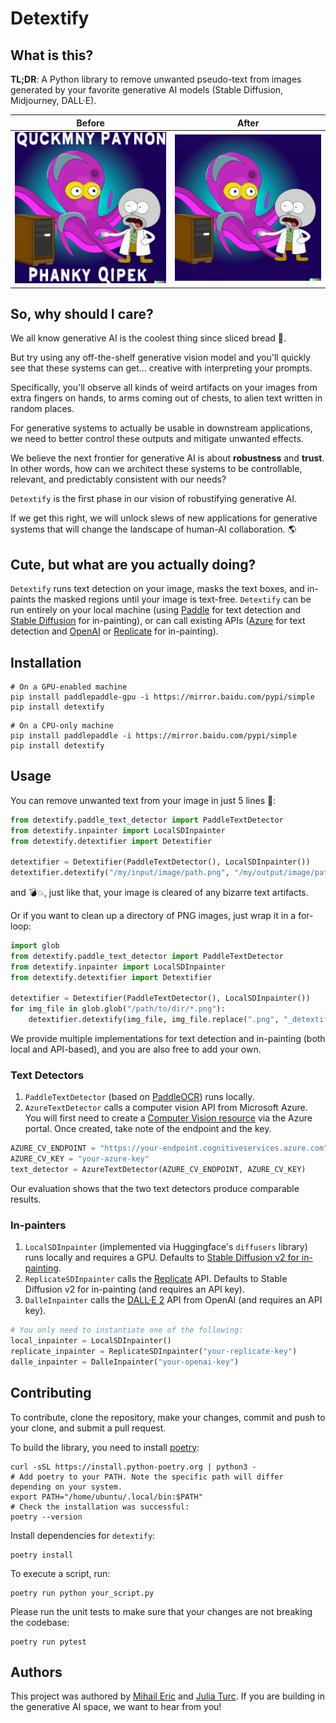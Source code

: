 # Detextify

## What is this?

**TL;DR**: A Python library to remove unwanted pseudo-text from images generated by your favorite generative AI models (Stable Diffusion, Midjourney, DALL·E).

| Before                      | After                                  |
|-----------------------------|----------------------------------------|
| ![before](data/octopus.png) | ![after](data/octopus_detextified.png) |

## So, why should I care?

We all know generative AI is the coolest thing since sliced bread 🍞.

But try using any off-the-shelf generative vision model and you'll quickly see that these systems can get... creative with interpreting
your prompts.

Specifically, you'll observe all kinds of weird artifacts on your images from extra fingers on hands, to arms coming out of chests,
to alien text written in random places.

For generative systems to actually be usable in downstream applications, we need to better control these outputs
and mitigate unwanted effects.

We believe the next frontier for generative AI is about **robustness** and **trust**. In other words, how can we architect
these systems to be controllable, relevant, and predictably consistent with our needs?

`Detextify` is the first phase in our vision of robustifying generative AI.

If we get this right, we will unlock slews of new applications for generative systems that will change the landscape of human-AI collaboration. 🌎

## Cute, but what are you actually doing?

`Detextify` runs text detection on your image, masks the text boxes, and in-paints the masked regions
until your image is text-free. `Detextify` can be run entirely on your local machine (using
[Paddle](https://github.com/PaddlePaddle/PaddleOCR) for text detection and
[Stable Diffusion](https://huggingface.co/stabilityai/stable-diffusion-2-inpainting) for in-painting), or can call existing APIs
([Azure](https://azure.microsoft.com/en-us/products/cognitive-services/computer-vision/) for text detection and
[OpenAI](https://openai.com/dall-e-2/) or [Replicate](https://replicate.com/) for in-painting).

## Installation
```commandline
# On a GPU-enabled machine
pip install paddlepaddle-gpu -i https://mirror.baidu.com/pypi/simple
pip install detextify
```

```commandline
# On a CPU-only machine
pip install paddlepaddle -i https://mirror.baidu.com/pypi/simple
pip install detextify
```

## Usage

You can remove unwanted text from your image in just 5 lines 💪:
```python
from detextify.paddle_text_detector import PaddleTextDetector
from detextify.inpainter import LocalSDInpainter
from detextify.detextifier import Detextifier

detextifier = Detextifier(PaddleTextDetector(), LocalSDInpainter())
detextifier.detextify("/my/input/image/path.png", "/my/output/image/path.png")
```

and 💣💥, just like that, your image is cleared of any bizarre text artifacts.

Or if you want to clean up a directory of PNG images, just wrap it in a for-loop:
```python
import glob
from detextify.paddle_text_detector import PaddleTextDetector
from detextify.inpainter import LocalSDInpainter
from detextify.detextifier import Detextifier

detextifier = Detextifier(PaddleTextDetector(), LocalSDInpainter())
for img_file in glob.glob("/path/to/dir/*.png"):
    detextifier.detextify(img_file, img_file.replace(".png", "_detextified.png"))
```

We provide multiple implementations for text detection and in-painting (both local and API-based), and you are also free to add your own.

### Text Detectors
1. `PaddleTextDetector` (based on [PaddleOCR](https://github.com/PaddlePaddle/PaddleOCR)) runs locally.
2. `AzureTextDetector` calls a computer vision API from Microsoft Azure. You will first need to create a
[Computer Vision resource](https://portal.azure.com/#create/Microsoft.CognitiveServicesComputerVision) via the Azure
portal. Once created, take note of the endpoint and the key.
```python
AZURE_CV_ENDPOINT = "https://your-endpoint.cognitiveservices.azure.com"
AZURE_CV_KEY = "your-azure-key"
text_detector = AzureTextDetector(AZURE_CV_ENDPOINT, AZURE_CV_KEY)
```
Our evaluation shows that the two text detectors produce comparable results.

### In-painters
1. `LocalSDInpainter` (implemented via Huggingface's `diffusers` library) runs locally and requires a GPU. Defaults to
[Stable Diffusion v2 for in-painting](https://huggingface.co/stabilityai/stable-diffusion-2-inpainting).
2. `ReplicateSDInpainter` calls the [Replicate](https://replicate.com) API. Defaults to Stable Diffusion v2 for
in-painting (and requires an API key).
3. `DalleInpainter` calls the [DALL·E 2](https://labs.openai.com) API from OpenAI (and requires an API key).
```python
# You only need to instantiate one of the following:
local_inpainter = LocalSDInpainter()
replicate_inpainter = ReplicateSDInpainter("your-replicate-key")
dalle_inpainter = DalleInpainter("your-openai-key")
```

## Contributing
To contribute, clone the repository, make your changes, commit and push to your clone, and submit a pull request.

To build the library, you need to install [poetry](https://python-poetry.org/):
```commandline
curl -sSL https://install.python-poetry.org | python3 -
# Add poetry to your PATH. Note the specific path will differ depending on your system.
export PATH="/home/ubuntu/.local/bin:$PATH"
# Check the installation was successful:
poetry --version
```
Install dependencies for `detextify`:
```commandline
poetry install
```
To execute a script, run:
```commandline
poetry run python your_script.py
```
Please run the unit tests to make sure that your changes are not breaking the codebase:
```commandline
poetry run pytest
```

## Authors
This project was authored by [Mihail Eric](https://twitter.com/mihail_eric) and [Julia Turc](https://twitter.com/juliarturc). If you are building in the generative AI space, we want to hear from you!
